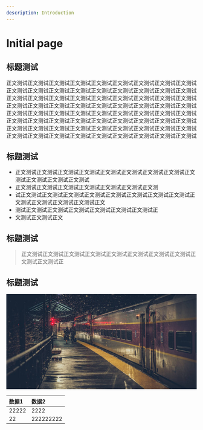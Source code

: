 ```yaml
---
description: Introduction
---
```


# Initial page

## 标题测试

正文测试正文测试正文测试正文测试正文测试正文测试正文测试正文测试正文测试正文测试正文测试正文测试正文测试正文测试正文测试正文测试正文测试正文测试正文测试正文测试正文测试正文测试正文测试正文测试正文测试正文测试正文测试正文测试正文测试正文测试正文测试正文测试正文测试正文测试正文测试正文测试正文测试正文测试正文测试正文测试正文测试正文测试正文测试正文测试正文测试正文测试正文测试正文测试正文测试正文测试正文测试正文测试正文测试正文测试正文测试正文测试正文测试正文测试正文测试正文测试正文测试正文测试正文测试正文测试正文测试正文测试正文测试正文测试正文测试正文测试正文测试正文测试

## 标题测试

* 正文测试正文测试正文测试正文测试正文测试正文测试正文测试正文测试正文测试正文测试正文测试正文测试
* 正文测试正文测试正文测试正文测试正文测试正文测试正文测
* 试正文测试正文测试正文测试正文测试正文测试正文测试正文测试正文测试正文测试正文测试正文测试正文测试正文
* 测试正文测试正文测试正文测试正文测试正文测试正文测试正
* 文测试正文测试正文

## 标题测试

> 正文测试正文测试正文测试正文测试正文测试正文测试正文测试正文测试正文测试正文测试正

## 标题测试

![&#x56FE;&#x7247;&#x63CF;&#x8FF0;&#x6D4B;&#x8BD5;](.gitbook/assets/night-trains-europe-featured.jpg)

| 数据1 | 数据2 |
| :--- | :--- |
| 22222 | 2222 |
| 22 | 222222222 |



